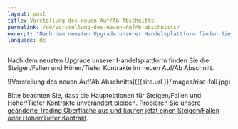 ```yaml
---
layout: post
title: Vorstellung des neuen Auf/Ab Abschnitts
permalink: /de/Vorstellung-des-neuen-AufAb-abschnitts/
excerpt: "Nach dem neusten Upgrade unserer Handelsplattform finden Sie die Steigen/Fallen und Höher/Tiefer Kontrakte im neuen Auf/Ab Abschnitt..."
language: de  
---
```


Nach dem neusten Upgrade unserer Handelsplattform finden Sie die Steigen/Fallen und Höher/Tiefer Kontrakte im neuen Auf/Ab Abschnitt.

![Vorstellung des neuen Auf/Ab Abschnitts]({{site.url }}/images/rise-fall.jpg)

Bitte beachten Sie, dass die Hauptoptionen für Steigen/Fallen und Höher/Tiefer Kontrakte unverändert bleiben. [Probieren Sie unsere geänderte Trading Oberfläche aus und kaufen jetzt einen Steigen/Fallen oder Höher/Tiefer Kontrakt](https://www.binary.com).
